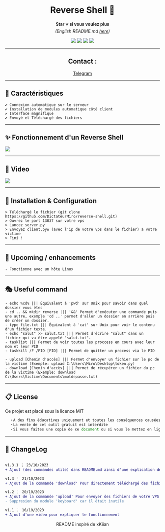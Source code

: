
<h1 align='center'>Reverse Shell 🧨</h1>

<p align='center'>
  <b>Star ⭐ si vous voulez plus</b><br>
<i>(English README.md <a href="https://github.com/DictateurMiro/reverse-shell/blob/main/English-README.md">here</a>)</i>
</p>

<p align="center">
  <img src="https://img.shields.io/github/languages/top/DictateurMiro/reverse-shell?color=red&style=flat">
  <img src="https://img.shields.io/github/last-commit/DictateurMiro/reverse-shell?color=red&style=flat">
  <img src="https://img.shields.io/github/stars/DictateurMiro/reverse-shell?color=red&style=flat&label=Stars">
  <img src="https://img.shields.io/github/forks/DictateurMiro/reverse-shell?color=red&style=flat&label=Forks">
</p>

---

<h2 align='center'>
Contact :
</h2>

<p align='center'>
<a href="https://t.me/empereurmiro">Telegram</a> 
</p>

---

## 🌙 Caractéristiques
```sh-session
✔ Connexion automatique sur le serveur
✔ Installation de modules automatique côté client
✔ Interface magnifique
✔ Envoyé et Téléchargé des fichiers
```
---

## ✨ Fonctionnement d'un Reverse Shell
<img src="https://raw.githubusercontent.com/DictateurMiro/reverse-shell/main/images/fonctionnement%20reverse%20shell.png">

---

## 🎥 Video
<img src="https://raw.githubusercontent.com/DictateurMiro/reverse-shell/main/images/demo.gif">

---

## 🚀 Installation & Configuration

```sh-session
> Téléchargé le fichier (git clone https://github.com/DictateurMiro/reverse-shell.git)
> Ouvrez le port 13037 sur votre vps
> Lancez server.py
> Envoyez client.pyw (avec l'ip de votre vps dans le fichier) a votre victime
> Fini !
```

---

## 🎉 Upcoming / enhancements

```sh-session
- Fonctionne avec un hôte Linux
```

---

## 🎭 Useful command

```
- echo %cd% ||| Équivalent à 'pwd' sur Unix pour savoir dans quel dossier vous êtes
- cd .. && mkdir reverse ||| '&&' Permet d'exécuter une commande puis une autre, exemple 'cd ..' permet d'aller un dossier en arrière puis de créer un dossier.
- type file.txt ||| Équivalent à 'cat' sur Unix pour voir le contenu d'un fichier texte.
- echo "salut" >> salut.txt ||| Permet d'écrire "salut" dans un fichier qui va être appelé "salut.txt".
- tasklist ||| Permet de voir toutes les proccess en cours avec leur nom et leur PID 
- taskkill /F /PID [PID] ||| Permet de quitter un process via le PID

- upload [Chemin d'accès] ||| Permet d'envoyer un fichier sur le pc de la victime (Exemple: upload C:\Users\Miro\Desktop\token.py)
- download [Chemin d'accès] ||| Permet de récupérer un fichier du pc de la victime (Exemple: download C:\Users\Victime\Documents\motdepasse.txt)
```

---

## 📋 License

Ce projet est placé sous la licence MIT
```js
  ・A des fins éducatives uniquement et toutes les conséquences causées par vos actions sont de votre responsabilité.
  ・La vente de cet outil gratuit est interdite
  ・Si vous faites une copie de ce document ou si vous le mettez en ligne, il doit s'agir d'un logiciel libre et les crédits doivent renvoyer à ce repo
```

---

## 💭 ChangeLog

```diff

v1.3.1 ⋮ 23/10/2023
+ Ajout (des commandes utile) dans README.md ainsi d'une explication de comment les utiliser 

v1.3 ⋮ 21/10/2023
+ Ajout de la commande 'download' Pour directement téléchargé des fichier de la victime sur votre VPS

v1.2 ⋮ 20/10/2023
+ Ajout de la commande 'upload' Pour envoyer des fichiers de votre VPS à votre victime
- Suppresion du module 'keyboard' car il était inutile

v1.1 ⋮ 16/10/2023
+ Ajout d'une video pour expliquer le fonctionnement 
```

<p align="center">
  README inspiré de xKiian
</p>
